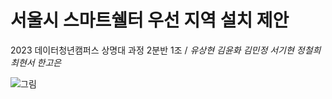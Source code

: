 # 서울시 스마트쉘터 우선 지역 설치 제안

2023 데이터청년캠퍼스 상명대 과정 2분반 1조 / *유상현 김윤화 김민정 서기현 정철희 최현서 한고은*

![그림](https://github.com/isakacindy/DataYouthCampus/assets/94227598/cd466dc0-f9b0-411c-b9c5-b76f733ac755)
